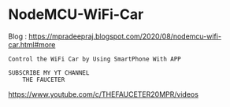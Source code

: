 # NodeMCU-WiFi-Car

Blog : https://mpradeepraj.blogspot.com/2020/08/nodemcu-wifi-car.html#more

    Control the WiFi Car by Using SmartPhone With APP 

    SUBSCRIBE MY YT CHANNEL
        THE FAUCETER
https://www.youtube.com/c/THEFAUCETER20MPR/videos
